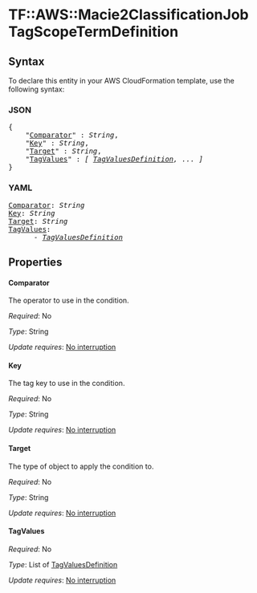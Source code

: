 # TF::AWS::Macie2ClassificationJob TagScopeTermDefinition

## Syntax

To declare this entity in your AWS CloudFormation template, use the following syntax:

### JSON

<pre>
{
    "<a href="#comparator" title="Comparator">Comparator</a>" : <i>String</i>,
    "<a href="#key" title="Key">Key</a>" : <i>String</i>,
    "<a href="#target" title="Target">Target</a>" : <i>String</i>,
    "<a href="#tagvalues" title="TagValues">TagValues</a>" : <i>[ <a href="tagvaluesdefinition.md">TagValuesDefinition</a>, ... ]</i>
}
</pre>

### YAML

<pre>
<a href="#comparator" title="Comparator">Comparator</a>: <i>String</i>
<a href="#key" title="Key">Key</a>: <i>String</i>
<a href="#target" title="Target">Target</a>: <i>String</i>
<a href="#tagvalues" title="TagValues">TagValues</a>: <i>
      - <a href="tagvaluesdefinition.md">TagValuesDefinition</a></i>
</pre>

## Properties

#### Comparator

The operator to use in the condition.

_Required_: No

_Type_: String

_Update requires_: [No interruption](https://docs.aws.amazon.com/AWSCloudFormation/latest/UserGuide/using-cfn-updating-stacks-update-behaviors.html#update-no-interrupt)

#### Key

The tag key to use in the condition.

_Required_: No

_Type_: String

_Update requires_: [No interruption](https://docs.aws.amazon.com/AWSCloudFormation/latest/UserGuide/using-cfn-updating-stacks-update-behaviors.html#update-no-interrupt)

#### Target

The type of object to apply the condition to.

_Required_: No

_Type_: String

_Update requires_: [No interruption](https://docs.aws.amazon.com/AWSCloudFormation/latest/UserGuide/using-cfn-updating-stacks-update-behaviors.html#update-no-interrupt)

#### TagValues

_Required_: No

_Type_: List of <a href="tagvaluesdefinition.md">TagValuesDefinition</a>

_Update requires_: [No interruption](https://docs.aws.amazon.com/AWSCloudFormation/latest/UserGuide/using-cfn-updating-stacks-update-behaviors.html#update-no-interrupt)

